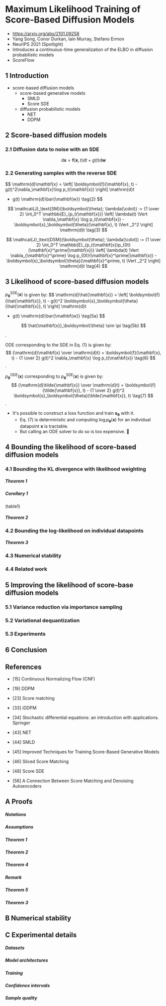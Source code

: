 # Maximum Likelihood Training of Score-Based Diffusion Models

- https://arxiv.org/abs/2101.09258
- Yang Song, Conor Durkan, Iain Murray, Stefano Ermon
- NeurIPS 2021 (Spotlight)
- Introduces a continuous-time generalization of the ELBO in diffusion probabilistic models
- ScoreFlow

## 1 Introduction

- score-based diffusion models
  - score-based generative models
    - SMLD
    - Score SDE
  - diffusion probabilistic models
    - NET
    - DDPM

## 2 Score-based diffusion models

### 2.1 Diffusion data to noise with an SDE

$$
\mathrm{d}\mathbf{x} = \boldsymbol{f}(\mathbf{x}, t) \mathrm{d}t + g(t) \mathrm{d}\mathbf{w}
\tag{1}
$$

### 2.2 Generating samples with the reverse SDE

$$
\mathrm{d}\mathbf{x} = \left[
\boldsymbol{f}(\mathbf{x}, t) - g(t)^2\nabla_\mathbf{x}\log p_t(\mathbf{x})
\right] \mathrm{d}t
+ g(t) \mathrm{d}\bar{\mathbf{w}}
\tag{2}
$$

$$
\mathcal{J}_\text{SM}(\boldsymbol{\theta}; \lambda(\cdot)) := {1 \over 2} \int_0^T \mathbb{E}_{p_t(\mathbf{x})}
\left[
  \lambda(t)
  \Vert
  	\nabla_\mathbf{x} \log p_t(\mathbf{x})
  	- \boldsymbol{s}_\boldsymbol{\theta}(\mathbf{x}, t)
  \Vert
  _2^2
\right]
\mathrm{d}t
\tag{3}
$$

$$
\mathcal{J}_\text{DSM}(\boldsymbol{\theta}; \lambda(\cdot)) := {1 \over 2} \int_0^T \mathbb{E}_{p_t(\mathbf{x})p_{0t}(\mathbf{x}^\prime|\mathbf{x})}
\left[
  \lambda(t)
  \Vert
  	\nabla_{\mathbf{x}^\prime} \log p_{0t}(\mathbf{x}^\prime|\mathbf{x})
  	- \boldsymbol{s}_\boldsymbol{\theta}(\mathbf{x}^\prime, t)
  \Vert
  _2^2
\right]
\mathrm{d}t
\tag{4}
$$

## 3 Likelihood of score-based diffusion models

$p _\boldsymbol{\theta} ^\text{SDE} (\mathbf{x})$ is given by:
$$
\mathrm{d}\hat{\mathbf{x}} = \left[
\boldsymbol{f}(\hat{\mathbf{x}}, t) - g(t)^2 \boldsymbol{s}_\boldsymbol{\theta}(\hat{\mathbf{x}}, t)
\right] \mathrm{d}t
+ g(t) \mathrm{d}\bar{\mathbf{w}}
\tag{5a}
$$

$$
\hat{\mathbf{x}}_\boldsymbol{\theta} \sim \pi
\tag{5b}
$$

.

ODE corresponding to the SDE in Eq. (1) is given by:
$$
{\mathrm{d}\mathbf{x} \over \mathrm{d}t} = \boldsymbol{f}(\mathbf{x}, t) - {1 \over 2} g(t)^2 \nabla_\mathbf{x} \log p_t(\mathbf{x})
\tag{6}
$$
.

$p _\boldsymbol{\theta} ^\text{ODE} (\mathbf{x})$ corresponding to $p _\boldsymbol{\theta} ^\text{SDE} (\mathbf{x})$ is given by:
$$
{\mathrm{d}\tilde{\mathbf{x}} \over \mathrm{d}t} = \boldsymbol{f}(\tilde{\mathbf{x}}, t) - {1 \over 2} g(t)^2 \boldsymbol{s}_\boldsymbol{\theta}(\tilde{\mathbf{x}}, t)
\tag{7}
$$
.

- It's possible to construct a loss function and train $\boldsymbol{s} _\boldsymbol{\theta}$ with it.
  - Eq. (7) is deterministic and computing $\log p _\boldsymbol{\theta} (\mathbf{x})$ for an individual datapoint $\mathbf{x}$ is tractable.
  - But calling an ODE solver to do so is too expensive. 🫤

## 4 Bounding the likelihood of score-based diffusion models

### 4.1 Bounding the KL divergence with likelihood weighting

##### Theorem 1

##### Corollary 1

(table1)

##### Theorem 2

### 4.2 Bounding the log-likelihood on individual datapoints

##### Theorem 3

### 4.3 Numerical stability

### 4.4 Related work

## 5 Improving the likelihood of score-base diffusion models

### 5.1 Variance reduction via importance sampling

### 5.2 Variational dequantization

### 5.3 Experiments

## 6 Conclusion

## References

- [15] Continuous Normalizing Flow (CNF)
- [19] DDPM
- [23] Score matching
- [33] iDDPM
- [34] Stochastic differential equations: an introduction with applications. Springer
- [43] NET
- [44] SMLD

- [45] Improved Techniques for Training Score-Based Generative Models
- [46] Sliced Score Matching

- [48] Score SDE
- [56] A Connection Between Score Matching and Denoising Autoencoders

## A Proofs

##### Notations

##### Assumptions

##### Theorem 1

##### Theorem 2

##### Theorem 4

##### Remark

##### Theorem 5

##### Theorem 3

## B Numerical stability

## C Experimental details

##### Datasets

##### Model architectures

##### Training

##### Confidence intervals

##### Sample quality

